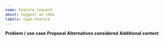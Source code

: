 ```yaml
---
name: Feature request
about: Suggest an idea
labels: type:feature
---
```


**Problem / use case**
**Proposal**
**Alternatives considered**
**Additional context**
